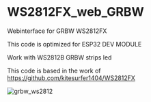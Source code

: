 # WS2812FX_web_GRBW
Webinterface for GRBW WS2812FX

This code is optimized for ESP32 DEV MODULE

Work with WS2812B GRBW strips led

This code is based in the work of https://github.com/kitesurfer1404/WS2812FX


![grbw_ws2812](https://github.com/Chemita23/WS2812FX_web_GRBW/assets/108198600/0a787266-7701-4da5-af57-c39b3e8644bd)
